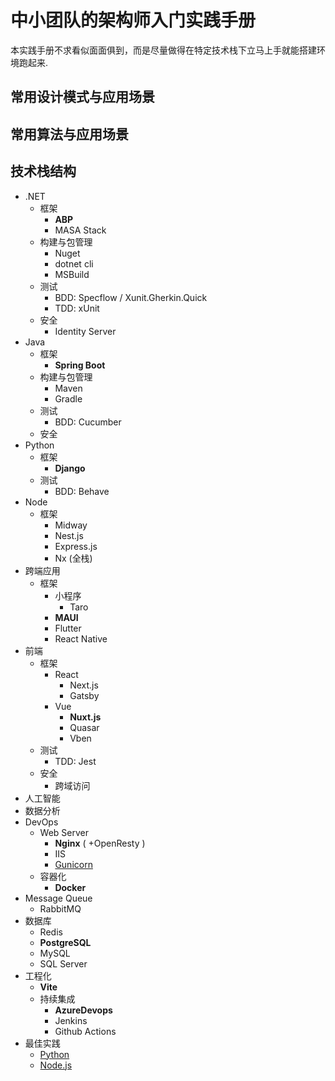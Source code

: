 # 中小团队的架构师入门实践手册

本实践手册不求看似面面俱到，而是尽量做得在特定技术栈下立马上手就能搭建环境跑起来.

## 常用设计模式与应用场景

## 常用算法与应用场景

## 技术栈结构

* .NET
  * 框架
    * **ABP**
    * MASA Stack
  * 构建与包管理
    * Nuget
    * dotnet cli
    * MSBuild
  * 测试
    * BDD: Specflow / Xunit.Gherkin.Quick
    * TDD: xUnit
  * 安全
    * Identity Server
* Java
  * 框架
    * **Spring Boot**
  * 构建与包管理
    * Maven
    * Gradle
  * 测试
    * BDD: Cucumber
  * 安全
* Python
  * 框架
    * **Django**
  * 测试
    * BDD: Behave  
* Node
  * 框架
    * Midway
    * Nest.js
    * Express.js
    * Nx (全栈)
* 跨端应用
  * 框架
    * 小程序
      * Taro   
    * **MAUI**
    * Flutter
    * React Native 
* 前端
  * 框架
    * React 
      * Next.js
      * Gatsby
    * Vue
      * **Nuxt.js**
      * Quasar
      * Vben
  * 测试
    * TDD: Jest
  * 安全
    * 跨域访问
* 人工智能
* 数据分析
* DevOps
  * Web Server
    * **Nginx** ( +OpenResty )
    * IIS
    * [Gunicorn](https://gunicorn.org)
  * 容器化
    * **Docker**
* Message Queue
  * RabbitMQ  
* 数据库
  * Redis
  * **PostgreSQL**
  * MySQL
  * SQL Server
* 工程化
  * **Vite**
  * 持续集成
    * **AzureDevops**
    * Jenkins
    * Github Actions
* 最佳实践
  * [Python](pythonguidecn.readthedocs.io/zh/latest/index.html)
  * [Node.js](https://github.com/goldbergyoni/nodebestpractices/blob/master/README.chinese.md)
